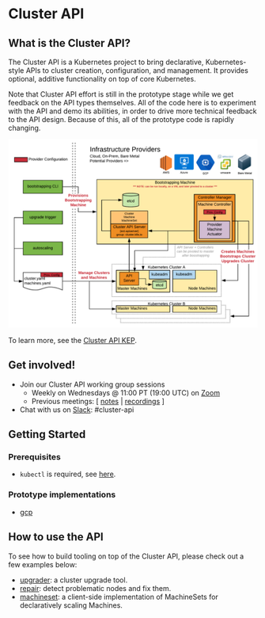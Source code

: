 # Cluster API
## What is the Cluster API?

The Cluster API is a Kubernetes project to bring declarative, Kubernetes-style
APIs to cluster creation, configuration, and management. It provides optional,
additive functionality on top of core Kubernetes.

Note that Cluster API effort is still in the prototype stage while we get
feedback on the API types themselves. All of the code here is to experiment with
the API and demo its abilities, in order to drive more technical feedback to the
API design. Because of this, all of the prototype code is rapidly changing.

![Cluster API Architecture](architecture.png "Cluster API Architecture")

To learn more, see the [Cluster API KEP][cluster-api-kep].

## Get involved!

* Join our Cluster API working group sessions
  * Weekly on Wednesdays @ 11:00 PT (19:00 UTC) on [Zoom][zoomMeeting]
  * Previous meetings: \[ [notes][notes] | [recordings][recordings] \]
* Chat with us on [Slack](http://slack.k8s.io/): #cluster-api

## Getting Started
### Prerequisites
* `kubectl` is required, see [here](http://kubernetes.io/docs/user-guide/prereqs/).

### Prototype implementations
* [gcp](https://github.com/kubernetes/kube-deploy/blob/master/ext-apiserver/gcp-deployer/README.md)

## How to use the API

To see how to build tooling on top of the Cluster API, please check out a few examples below:

* [upgrader](tools/upgrader/README.md): a cluster upgrade tool.
* [repair](tools/repair/README.md): detect problematic nodes and fix them.
* [machineset](tools/machineset/README.md): a client-side implementation of MachineSets for declaratively scaling Machines.

[cluster-api-kep]: https://github.com/kubernetes/community/blob/master/keps/sig-cluster-lifecycle/0003-cluster-api.md
[notes]: https://docs.google.com/document/d/16ils69KImmE94RlmzjWDrkmFZysgB2J4lGnYMRN89WM/edit
[recordings]: https://www.youtube.com/playlist?list=PL69nYSiGNLP29D0nYgAGWt1ZFqS9Z7lw4
[zoomMeeting]: https://zoom.us/j/166836624
